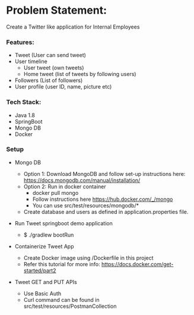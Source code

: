 
# Problem Statement:
Create a Twitter like application for Internal Employees

### Features:
- Tweet (User can send tweet)
- User timeline 
    - User tweet (own tweets)
    - Home tweet (list of tweets by following users)
- Followers (List of followers)
- User profile (user ID, name, picture etc)

### Tech Stack:
- Java 1.8
- SpringBoot
- Mongo DB
- Docker 

### Setup
- Mongo DB 
    - Option 1: Download MongoDB and follow set-up instructions here: https://docs.mongodb.com/manual/installation/ 
    - Option 2: Run in docker container
        - docker pull mongo
        - Follow instructions here https://hub.docker.com/_/mongo
        - You can use src/test/resources/mongodb/* 
    - Create database and users as defined in application.properties file.

- Run Tweet springboot demo application
    - $ ./gradlew bootRun

- Containerize Tweet App
    - Create Docker image using /Dockerfile in this project
    - Refer this tutorial for more info: https://docs.docker.com/get-started/part2 

- Tweet GET and PUT APIs
    - Use Basic Auth
    - Curl command can be found in src/test/resources/PostmanCollection

